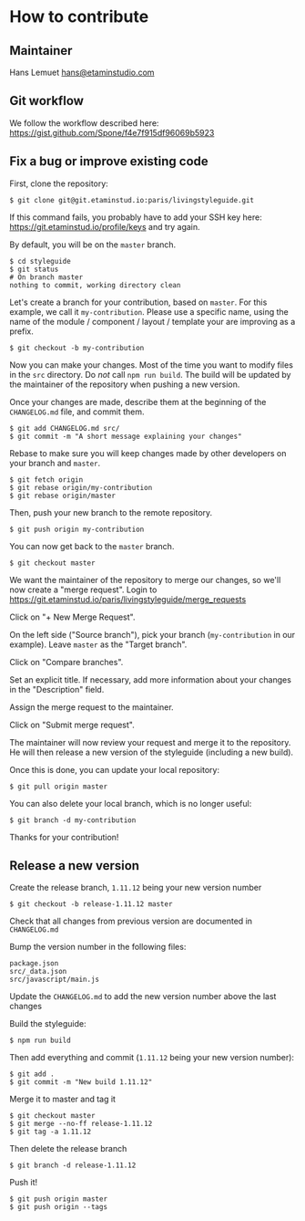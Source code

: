 # How to contribute

## Maintainer

Hans Lemuet <hans@etaminstudio.com>

## Git workflow

We follow the workflow described here: https://gist.github.com/Spone/f4e7f915df96069b5923

## Fix a bug or improve existing code

First, clone the repository:

    $ git clone git@git.etaminstud.io:paris/livingstyleguide.git

If this command fails, you probably have to add your SSH key here: https://git.etaminstud.io/profile/keys and try again.

By default, you will be on the `master` branch.

    $ cd styleguide
    $ git status
    # On branch master
    nothing to commit, working directory clean

Let's create a branch for your contribution, based on `master`.
For this example, we call it `my-contribution`. Please use a specific name, using the name of the module / component / layout / template your are improving as a prefix.

    $ git checkout -b my-contribution

Now you can make your changes. Most of the time you want to modify files in the `src` directory.
Do *not* call `npm run build`. The build will be updated by the maintainer of the repository when pushing a new version.

Once your changes are made, describe them at the beginning of the `CHANGELOG.md` file, and commit them.

    $ git add CHANGELOG.md src/
    $ git commit -m "A short message explaining your changes"

Rebase to make sure you will keep changes made by other developers on your branch and `master`.

    $ git fetch origin
    $ git rebase origin/my-contribution
    $ git rebase origin/master

Then, push your new branch to the remote repository.

    $ git push origin my-contribution

You can now get back to the `master` branch.

    $ git checkout master

We want the maintainer of the repository to merge our changes, so we'll now create a "merge request".
Login to https://git.etaminstud.io/paris/livingstyleguide/merge_requests

Click on "+ New Merge Request".

On the left side ("Source branch"), pick your branch (`my-contribution` in our example). Leave `master` as the "Target branch".

Click on "Compare branches".

Set an explicit title. If necessary, add more information about your changes in the "Description" field.

Assign the merge request to the maintainer.

Click on "Submit merge request".

The maintainer will now review your request and merge it to the repository. He will then release a new version of the styleguide (including a new build).

Once this is done, you can update your local repository:

    $ git pull origin master

You can also delete your local branch, which is no longer useful:

    $ git branch -d my-contribution

Thanks for your contribution!

## Release a new version

Create the release branch, `1.11.12` being your new version number

    $ git checkout -b release-1.11.12 master

Check that all changes from previous version are documented in `CHANGELOG.md`

Bump the version number in the following files:

    package.json
    src/_data.json
    src/javascript/main.js

Update the `CHANGELOG.md` to add the new version number above the last changes

Build the styleguide:

    $ npm run build

Then add everything and commit (`1.11.12` being your new version number):

    $ git add .
    $ git commit -m "New build 1.11.12"

Merge it to master and tag it

    $ git checkout master
    $ git merge --no-ff release-1.11.12
    $ git tag -a 1.11.12

Then delete the release branch

    $ git branch -d release-1.11.12

Push it!

    $ git push origin master
    $ git push origin --tags
